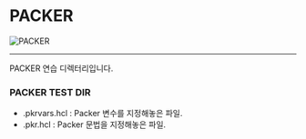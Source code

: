 # **PACKER**

<img alt="PACKER" src ="https://img.shields.io/badge/Packer-02A8EF.svg?&style=for-the-badge&logo=Packer&logoColor=white"/>

___

PACKER 연습 디렉터리입니다.

### PACKER TEST DIR
- .pkrvars.hcl : Packer 변수를 지정해놓은 파일.
- .pkr.hcl : Packer 문법을 지정해놓은 파일.